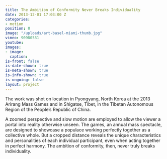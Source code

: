 ```yaml
---
title: The Ambition of Conformity Never Breaks Individuality
date: 2013-12-01 17:03:00 Z
categories:
- motion
position: 0
image: "/uploads/art-basel-miami-thumb.jpg"
vimeo: 90980531
youtube: 
images:
- image: 
  caption: 
is-front: false
is-date-shown: true
is-meta-shown: true
is-info-shown: true
is-ongoing: false
layout: project
---
```


The work was shot on location in Pyongyang, North Korea at the 2013 Arirang Mass Games and in Shigatse, Tibet, in the Tibetan Autonomous Region of the People’s Republic of China. 

A zoomed perspective and slow motion are employed to allow the viewer a portal into reality otherwise unseen. The games, an annual mass spectacle, are designed to showcase a populace working perfectly together as a collective whole. But a cropped distance reveals the unique characteristics and personalities of each individual participant, even when acting together in perfect harmony. The ambition of conformity, then, never truly breaks individuality.